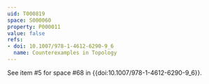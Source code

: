 ```yaml
---
uid: T000819
space: S000060
property: P000011
value: false
refs:
- doi: 10.1007/978-1-4612-6290-9_6
  name: Counterexamples in Topology
---
```


See item #5 for space #68 in {{doi:10.1007/978-1-4612-6290-9_6}}.
